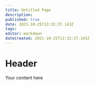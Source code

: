 ```yaml
---
title: Untitled Page
description: 
published: true
date: 2021-10-25T13:32:37.143Z
tags: 
editor: markdown
dateCreated: 2021-10-25T13:32:37.143Z
---
```


# Header
Your content here